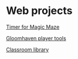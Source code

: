 # Web projects

[Timer for Magic Maze](https://captaincheetah.github.io/magic-maze/)

[Gloomhaven player tools](https://captaincheetah.github.io/gloomhaven/)

[Classroom library](https://captaincheetah.github.io/library/)
